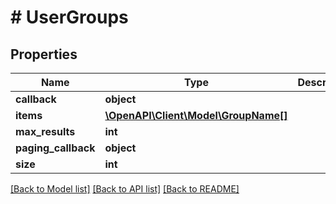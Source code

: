 # # UserGroups

## Properties

Name | Type | Description | Notes
------------ | ------------- | ------------- | -------------
**callback** | **object** |  | [optional]
**items** | [**\OpenAPI\Client\Model\GroupName[]**](GroupName.md) |  | [optional]
**max_results** | **int** |  | [optional]
**paging_callback** | **object** |  | [optional]
**size** | **int** |  | [optional]

[[Back to Model list]](../../README.md#models) [[Back to API list]](../../README.md#endpoints) [[Back to README]](../../README.md)
